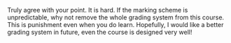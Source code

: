 Truly agree with your point. It is hard. If the marking scheme is
unpredictable, why not remove the whole grading system from this course. This
is punishment even when you do learn. Hopefully, I would like a better grading
system in future, even the course is designed very well!